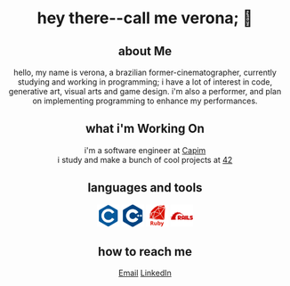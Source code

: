 <div align="center">

  # hey there--call me verona; 👋

</div>

<div align="center">

  ## about Me

  <p>
    <!-- Add a brief description about yourself here -->
    hello, my name is verona, a brazilian former-cinematographer, currently studying and working in programming;
    i have a lot of interest in code, generative art, visual arts and game design.
    i'm also a performer, and plan on implementing programming to enhance my performances.
  </p>

</div>

<div align="center">

  ## what i'm Working On

  <p>
    i'm a software engineer at <a href="https://github.com/capimbr" target="_blank">Capim</a><br>
    i study and make a bunch of cool projects at <a href="https://github.com/metavenoma/42" target="_blank">42</a><br>
  </p>

</div>

<div align="center">

  ## languages and tools

  <p>
    <img src="https://raw.githubusercontent.com/devicons/devicon/master/icons/c/c-plain.svg" alt="C" width="40" height="40"/>
    <img src="https://raw.githubusercontent.com/devicons/devicon/master/icons/cplusplus/cplusplus-plain.svg" alt="CPP" width="40" height="40"/>
    <img src="https://raw.githubusercontent.com/devicons/devicon/master/icons/ruby/ruby-plain-wordmark.svg" alt="Ruby" width="40" height="40"/>
    <img src="https://raw.githubusercontent.com/devicons/devicon/master/icons/rails/rails-plain-wordmark.svg" alt="Rails" width="40" height="40"/>
  </p>

</div>


<div align="center">

  ## how to reach me

  <p>
    <a href="mailto:veronauan@gmail.com">Email</a>
    <a href="https://linkedin.com/in/veronayuki" target="_blank">LinkedIn</a>
  </p>

</div>
